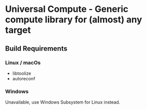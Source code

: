 # Universal Compute - Generic compute library for (almost) any target

## Build Requirements
### Linux / macOs
- libtoolize
- autoreconf
### Windows
Unavailable, use Windows Subsystem for Linux instead.
